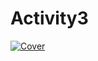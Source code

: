 # Activity3

<a href="https://ibb.co/kKrd4NC"><img src="https://i.ibb.co/qB4ZNTQ/Cover.png" alt="Cover" border="0"></a>
